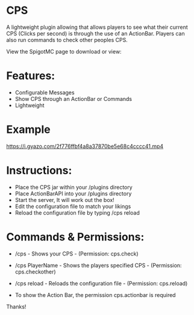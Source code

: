 # CPS
A lightweight plugin allowing that allows players to see what their current CPS (Clicks per second) is through the use of an ActionBar. Players can also run commands to check other peoples CPS.

View the SpigotMC page to download or view: 

# Features:
- Configurable Messages
- Show CPS through an ActionBar or Commands
- Lightweight

# Example
https://i.gyazo.com/2f776ffbf4a8a37870be5e68c4cccc41.mp4

# Instructions:
- Place the CPS jar within your /plugins directory
- Place ActionBarAPI into your /plugins directory
- Start the server, It will work out the box!
- Edit the configuration file to match your likings
- Reload the configuration file by typing /cps reload

# Commands & Permissions:
- /cps - Shows your CPS - (Permission: cps.check)
- /cps PlayerName - Shows the players specified CPS - (Permission: cps.checkother)
- /cps reload - Reloads the configuration file - (Permission: cps.reload)

- To show the Action Bar, the permission cps.actionbar is required

Thanks!
